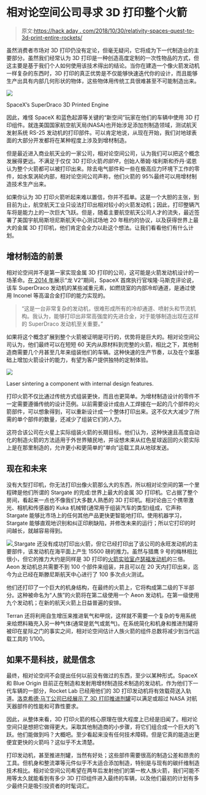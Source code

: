 # 相对论空间公司寻求 3D 打印整个火箭

> 原文:[https://hack aday . com/2018/10/30/relativity-spaces-quest-to-3d-print-entire-rockets/](https://hackaday.com/2018/10/30/relativity-spaces-quest-to-3d-print-entire-rockets/)

虽然消费者市场对 3D 打印仍没有定论，但毫无疑问，它将成为下一代制造业的主要部分。虽然我们经常认为 3D 打印是一种创造高度定制的一次性物品的方式，但这主要是基于我们个人如何使用该技术得出的结论。当你在建造一个像火箭发动机一样复杂的东西时，3D 打印的真正优势是不仅能够快速迭代你的设计，而且能够生产出具有内部几何形状的物体，这些物体用传统工具很难甚至不可能制造出来。

[![](../Images/bc4a2edea4dad12b2ccacf0735899781.png)](https://hackaday.com/wp-content/uploads/2018/10/superdraco.jpg)

SpaceX’s SuperDraco 3D Printed Engine

因此，难怪 SpaceX 和蓝色起源等关键的“新空间”玩家在他们的车辆中使用 3D 打印组件。就连美国国家航空航天局(NASA)也开始涉足添加剂制造领域，测试航天发射系统 RS-25 发动机的打印部件。可以肯定地说，从现在开始，我们对地球表面的大部分开发都将在某种程度上涉及到增材制造。

但是最近进入商业航天业的一家公司，相对论空间公司，认为我们可以把这个概念发展得更远。不满足于仅仅 3D 打印火箭*的部件*，创始人蒂姆·埃利斯和乔丹·诺恩认为整个火箭都可以被打印出来。除去电气部件和一些在极高应力环境下工作的零件，如水泵涡轮内部，相对论空间公司声称，他们火箭的 95%最终可以用增材制造技术生产出来。

如果你认为 3D 打印火箭听起来难以置信，你并不孤单。这是一个大胆的主张，到目前为止，航空航天工业只设法打印出相对较小的火箭发动机；因此，打印整辆汽车将是能力上的一次巨大飞跃。但是，随着主要航空航天公司人才的流失，最近签署了美国宇航局斯坦尼斯航天中心测试场地 20 年租约的协议，以及获得世界上最大的金属 3D 打印机，他们肯定会全力以赴这个想法。让我们看看他们有什么计划。

## 增材制造的前景

相对论空间并不是第一家实现金属 3D 打印的公司，这可能是火箭发动机设计的一场革命。[在 2014 年](http://www.newspacejournal.com/2014/05/30/spacex-unveils-its-21st-century-spaceship/)展示“龙 V2”期间，SpaceX 首席执行官埃隆·马斯克评论说，该车 SuperDraco 发动机的某些减重元素，如燃烧室的内部冷却通道，是通过使用 Inconel 等高温合金打印的能力实现的。

> “这是一台非常复杂的发动机，很难形成所有的冷却通道、喷射头和节流机构。我认为，能够打印出非常高强度的先进合金，对于能够制造出现在这样的 SuperDraco 发动机至关重要。”

如果将这个概念扩展到整个火箭被证明是可行的，优势将是巨大的。相对论空间公司认为，他们最终可以在短短 60 天内从原材料到完整的火箭，相比之下，其他制造商需要几个月甚至几年来组装他们的车辆。这种快速的生产节奏，以及在个案基础上增加火箭设计的能力，有望为客户提供独特的定制体验。

[![](../Images/3dab82eab92856f549dbb8ead4f4279c.png)](https://hackaday.com/wp-content/uploads/2018/10/relativity_sinter.jpg)

Laser sintering a component with internal design features.

打印火箭不仅比通过传统方式组装更快，而且也更简单。为增材制造设计的零件不一定需要遵循传统的设计范例。以前需要设计成由人工焊接在一起的几个部件的火箭部件，可以想象得到，可以重新设计成一个整体打印出来。这不仅大大减少了所需的单个部件的数量，还减少了组装它们的人力。

这符合该公司在火星上实际组装火箭的长期目标。他们认为，这种快速且高度自动化的制造火箭的方法适用于外世界殖民地，并设想未来从红色星球返回的火箭实际上是在那里制造的，允许更小和更简单的“单向”运载工具从地球发送。

## 现在和未来

没有大型打印机，你无法打印出像火箭那么大的东西，所以相对论空间的第一个里程碑是他们所谓的 Stargate 的完成:世界上最大的金属 3D 打印机。它占据了整个房间，看起来一点也不像我们大多数人熟悉的 3D 打印机。相对论由三个携带激光、相机和传感器的 Kuka 机械臂(通常用于组装汽车的类型)组成，它声称 Stargate 能够比市场上的任何其他产品更快更智能地打印。使用机器学习，Stargate 能够直观地识别和纠正印刷缺陷，并修改未来的运行；所以它打印的时间越长，就越容易得到。

[![](../Images/de7632b8f9f995d076533a461f9cea7c.png) ](https://hackaday.com/wp-content/uploads/2018/10/relativity_tank.jpg) Stargate 还没有成功打印出火箭，但它已经打印出了该公司的永旺发动机的主要部件，该发动机在海平面上产生 15500 磅的推力。虽然与猎鹰 9 号的梅林相比很小，但它的推力大约是同样是 3D 打印的[火箭实验室卢瑟福发动机](https://hackaday.com/2018/01/29/smaller-and-smarter-the-electron-rocket-takes-flight/)的三倍。Aeon 发动机总共需要不到 100 个部件来组装，并且可以在 20 天内打印出来，迄今为止已经在斯滕尼斯航天中心进行了 100 多次点火测试。

他们还打印了一个巨大的机身结构，在最终的火箭上，它将构成第二级的下半部分。这种被命名为“人族”的火箭将在第二级使用一个 Aeon 发动机，在第一级使用九个发动机；在新的航天火箭上日益普遍的安排。

Terran 还将利用自生增压来推进氧气和甲烷，这样就不需要一个复杂的专用系统来给燃料箱充入另一种气体(通常是氦气或氮气)。在系统简化和机身和推进剂罐将被印在星际之门的事实之间，相对论空间估计人族火箭的组件总数将减少到当代运载工具的 1/100。

## 如果不是科技，就是信念

最终，相对论空间不会提出任何以前没有做过的东西，至少以某种形式。SpaceX 和 Blue Origin 目前正在制造和发射用增材制造技术制造的发动机，作为他们下一代车辆的一部分，Rocket Lab 已经用他们的 3D 打印发动机将有效载荷送入轨道。[洛克希德·马丁公司已经展示了 3D 打印推进剂罐](https://news.lockheedmartin.com/2018-07-11-Giant-Satellite-Fuel-Tank-Sets-New-Record-for-3-D-Printed-Space-Parts)可以满足或超过 NASA 对航天器部件的性能和可靠性要求。

因此，从整体来看，3D 打印火箭的核心原理在很大程度上已经是旧闻了。相对论空间只是想把它做得更大。采取其他制造商的小步骤，将它们组合成一个巨大的飞跃。他们能做到吗？大概吧。至少看起来没有任何技术障碍。但是它真的能造出更便宜更快的火箭吗？这似乎不太清楚。

打印发动机，甚至推进剂罐，当然有好处；这些部件需要很高的制造公差和昂贵的工具。但机身和整流罩等元件似乎不太适合添加制造，特别是与现有的碳纤维制造技术相比。相对论空间公司希望在两年后发射他们的第一枚人族火箭，我们可能不用等太久就能看到有多少 3D 打印组件进入最终的车辆，以及他们最初的计划有多少最终只是吸引投资者的时髦词汇。